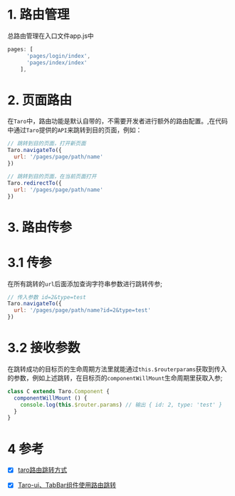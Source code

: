 # 1. 路由管理

总路由管理在入口文件app.js中

```JavaScript
pages: [
      'pages/login/index',
      'pages/index/index'
    ],
```

# 2. 页面路由

在`Taro`中，路由功能是默认自带的，不需要开发者进行额外的路由配置。,在代码中通过`Taro`提供的`API`来跳转到目的页面，例如：

```JavaScript
// 跳转到目的页面，打开新页面
Taro.navigateTo({
  url: '/pages/page/path/name'
})

// 跳转到目的页面，在当前页面打开
Taro.redirectTo({
  url: '/pages/page/path/name'
})
```

# 3. 路由传参

# 3.1 传参

在所有跳转的`url`后面添加查询字符串参数进行跳转传参;

```JavaScript
// 传入参数 id=2&type=test
Taro.navigateTo({
  url: '/pages/page/path/name?id=2&type=test'
})
```

# 3.2 接收参数

在跳转成功的目标页的生命周期方法里就能通过`this.$routerparams`获取到传入的参数，例如上述跳转，在目标页的`componentWillMount`生命周期里获取入参;

```JavaScript
class C extends Taro.Component {
  componentWillMount () {
    console.log(this.$router.params) // 输出 { id: 2, type: 'test' }
  }
}
```

# 4 参考

- [x] [taro路由跳转方式](https://www.cnblogs.com/zjlx/p/10282704.html)
- [x] [Taro-ui、TabBar组件使用路由跳转](https://www.cnblogs.com/duban/p/10394471.html)

